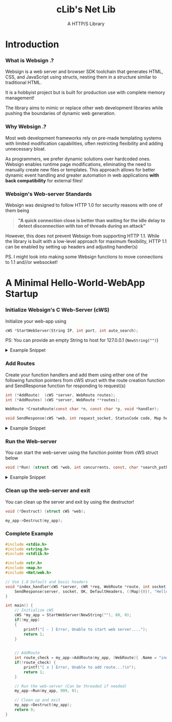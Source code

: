 <div align="center">
    <h1>cLib's Net Lib</h1>
    <p>A HTTP/S Library</p>
</div>

# Introduction

### What is Websign .? 

Websign is a web server and browser SDK toolchain that generates HTML, CSS, and JavaScript using structs, nesting them in a structure similar to traditional HTML.

It is a hobbyist project but is built for production use with complete memory management!

The library aims to mimic or replace other web development libraries while pushing the boundaries of dynamic web generation.

### Why Websign .? 

Most web development frameworks rely on pre-made templating systems with limited modification capabilities, often restricting flexibility and adding unnecessary bloat.

As programmers, we prefer dynamic solutions over hardcoded ones. Websign enables runtime page modifications, eliminating the need to manually create new files or templates. This approach allows for better dynamic event handling and greater automation in web applications **with back compatibility** for external files!

### Websign's Web-server Standards

Websign was designed to follow HTTP 1.0 for security reasons with one of them being 
> **"A quick connection close is better than waiting for the idle delay to detect disconnection with ton of threads during an attack"**

However, this does not prevent Websign from supporting HTTP 1.1. While the library is built with a low-level approach for maximum flexibility, HTTP 1.1 can be enabled by setting up headers and adjusting handler(s)

PS. I might look into making some Websign functions to move connections to 1.1 and//or websocket!

# A Minimal Hello-World-WebApp Startup

### Initialize Websign's C Web-Server (cWS)
Initialize your web-app using 

```c
cWS *StartWebServer(String IP, int port, int auto_search);
```

PS: You can provide an empty String to host for 127.0.0.1 (``NewString("")``)

<details><summary>Example Snippet</summary>

```c
cWS *my_app = StartWebServer(NewString(""), 80, 0);
```
</details>

### Add Routes

Create your function handlers and add them using either one of the following function pointers from cWS struct with the route creation function and SendResponse function for responding to request(s)

```c
int (*AddRoute)  (cWS *server, WebRoute routes);
int (*AddRoutes) (cWS *server, WebRoute **routes);

WebRoute *CreateRoute(const char *n, const char *p, void *handler);

void SendResponse(cWS *web, int request_socket, StatusCode code, Map headers, Map cookies, const char *body);
```

<details><summary>Example Snippet</summary>

```c

// Use 1.0 Default and basic headers
void *index_handler(cWS *server, cWR *req, WebRoute *route, int socket) {
    SendResponse(server, socket, OK, DefaultHeaders, ((Map){0}), "Hello World");
}

// AddRoute
my_app->AddRoute(my_app, (WebRoute){ .Name = "index", .Path = "/", .Handler = index_handler });

// AddRoutes
WebRoute *Routes[1][] = {
    CreateRoute("index", "/", index_handler),
    NULL
};
my_app->AddRoutes(my_app, Routes);
```
</details>

### Run the Web-server

You can start the web-server using the function pointer from cWS struct below

```c
void (*Run) (struct cWS *web, int concurrents, const, char *search_path);
```

<details><summary>Example Snippet</summary>
```c
my_app->Run(server, 99, 0); // Adjust concurrents to your needs!
```
</details>

### Clean up the web-server and exit

You can clean up the server and exit by using the destructor!

```c
void (*Destruct) (struct cWS *web);
```

```c
my_app->Destruct(my_app);
```

### Complete Example

```c
#include <stdio.h>
#include <string.h>
#include <stdlib.h>

#include <str.h>
#include <map.h>
#include <Net/web.h>

// Use 1.0 Default and basic headers
void *index_handler(cWS *server, cWR *req, WebRoute *route, int socket) {
    SendResponse(server, socket, OK, DefaultHeaders, ((Map){0}), "Hello World");
}

int main() {
    // Initialize cWS
    cWS *my_app = StartWebServer(NewString(""), 80, 0);
    if(!my_app)
    {
        printf("[ - ] Error, Unable to start web server....");
        return 1;
    }

    
    // AddRoute
    int route_check = my_app->AddRoute(my_app, (WebRoute){ .Name = "index", .Path = "/", .Handler = index_handler });
    if(!route_check) {
        printf("[ x ] Error, Unable to add route...!\n");
        return 1;
    }

    // Run the web-server (Can be threaded if needed)
    my_app->Run(my_app, 999, 0);

    // Clean up and exit
    my_app->Destruct(my_app);
    return 0;
}
```